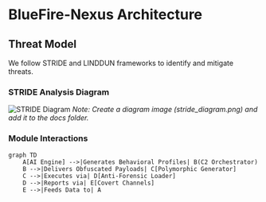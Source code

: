 # BlueFire-Nexus Architecture

## Threat Model
We follow STRIDE and LINDDUN frameworks to identify and mitigate threats.

### STRIDE Analysis Diagram
![STRIDE Diagram](./docs/stride_diagram.png)
*Note: Create a diagram image (stride_diagram.png) and add it to the docs folder.*

### Module Interactions
```mermaid
graph TD
    A[AI Engine] -->|Generates Behavioral Profiles| B(C2 Orchestrator)
    B -->|Delivers Obfuscated Payloads| C[Polymorphic Generator]
    C -->|Executes via| D[Anti-Forensic Loader]
    D -->|Reports via| E[Covert Channels]
    E -->|Feeds Data to| A
